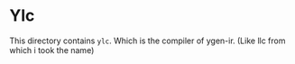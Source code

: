 # Ylc

This directory contains `ylc`.
Which is the compiler of ygen-ir. (Like llc from which i took the name)